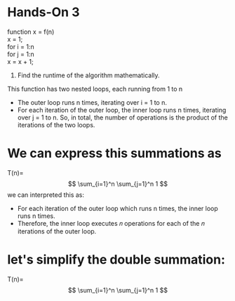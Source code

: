 # Hands-On 3

function x = f(n)</br>
   x = 1;</br>
   for i = 1:n</br>
        for j = 1:n</br>
             x = x + 1;</br>

1) Find the runtime of the algorithm mathematically.

This function has two nested loops, each running from 1 to n
* The outer loop runs n times, iterating over i = 1 to n.
* For each iteration of the outer loop, the inner loop runs n times, iterating over j = 1 to n.
So, in total, the number of operations is the product of the iterations of the two loops.

# We can express this summations as  
T(n)=
$$
\sum_{i=1}^n \sum_{j=1}^n 1
$$ 
we can interpreted this as:
* For each iteration of the outer loop which runs n times, the inner loop runs n times.
* Therefore, the inner loop executes 𝑛 operations for each of the 𝑛 iterations of the outer loop.

# let's simplify the double summation:
T(n)=
$$
\sum_{i=1}^n \sum_{j=1}^n 1
$$ 